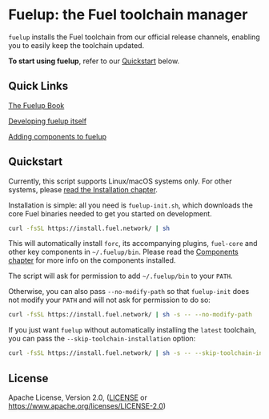 # Fuelup: the Fuel toolchain manager

`fuelup` installs the Fuel toolchain from our official release channels, enabling you to easily keep the toolchain updated.

**To start using fuelup**, refer to our [Quickstart](https://github.com/FuelLabs/fuelup#quickstart) below.

## Quick Links

[The Fuelup Book](https://fuellabs.github.io/fuelup/master/)

[Developing fuelup itself](https://fuellabs.github.io/fuelup/master/developer_guide/index.html)

[Adding components to fuelup](https://fuellabs.github.io/fuelup/master/developer_guide/adding_components.html)

## Quickstart

Currently, this script supports Linux/macOS systems only. For other systems, please [read the Installation chapter](https://fuellabs.github.io/fuelup/master/installation/other.html).

Installation is simple: all you need is `fuelup-init.sh`, which downloads the core Fuel binaries needed to get you started on development.

```sh
curl -fsSL https://install.fuel.network/ | sh
```

This will automatically install `forc`, its accompanying plugins, `fuel-core` and other key components in `~/.fuelup/bin`. Please read the [Components chapter](https://fuellabs.github.io/fuelup/master/concepts/components.html) for more info on the components installed.

The script will ask for permission to add `~/.fuelup/bin` to your `PATH`.

Otherwise, you can also pass `--no-modify-path` so that `fuelup-init` does not modify your `PATH` and will not ask for permission to do so:

```sh
curl -fsSL https://install.fuel.network/ | sh -s -- --no-modify-path
```

If you just want `fuelup` without automatically installing the `latest` toolchain, you can pass the `--skip-toolchain-installation` option:

```sh
curl -fsSL https://install.fuel.network/ | sh -s -- --skip-toolchain-installation
```

## License

Apache License, Version 2.0, ([LICENSE](./LICENSE) or <https://www.apache.org/licenses/LICENSE-2.0>)
